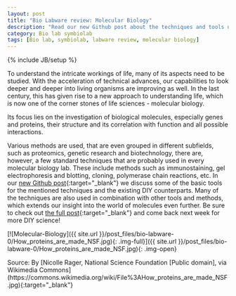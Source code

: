 ```yaml
---
layout: post
title: "Bio Labware review: Molecular Biology"
description: "Read our new Github post about the techniques and tools used in molecular biology."
category: Bio lab symbiolab
tags: [Bio lab, symbiolab, labware review, molecular biology]
---
```

{% include JB/setup %}


To understand the intricate workings of life, many of its aspects need to be studied. With the acceleration of technical advances, our capabilities to look deeper and deeper into living organisms are improving as well. In the last century, this has given rise to a new approach to understanding life, which is now one of the corner stones of life sciences - molecular biology.

Its focus lies on the investigation of biological molecules, especially genes and proteins, their structure and its correlation with function and all possible interactions.

Various methods are used, that are even grouped in different subfields, such as proteomics, genetic research and biotechnology, there are, however, a few standard techniques that are probably used in every molecular biology lab. These include methods such as immunostaining, gel electrophoresis and blotting, cloning, polymerase chain reactions, etc. In our [new Github post](https://github.com/symbiolab/bio-labware/blob/master/060_molecular_biology.md){:target="_blank"} we discuss some of the basic tools for the mentioned techniques and the existing DIY counterparts. Many of the techniques are also used in combination with other tools and methods, which extends our insight into the world of molecules even further. Be sure to check out [the full post](https://github.com/symbiolab/bio-labware/blob/master/060_molecular_biology.md){:target="_blank"} and come back next week for more DIY science!

[![Molecular-Biology]({{ site.url }}/post_files/bio-labware-0/How_proteins_are_made_NSF.jpg){: .img-full}]({{ site.url }}/post_files/bio-labware-0/How_proteins_are_made_NSF.jpg){: .img-open}
<div class="row quiet">
<div class="col-xs-12">
Source: By [Nicolle Rager, National Science Foundation [Public domain], via Wikimedia Commons](https://commons.wikimedia.org/wiki/File%3AHow_proteins_are_made_NSF.jpg){:target="_blank"}
</div>
</div>


